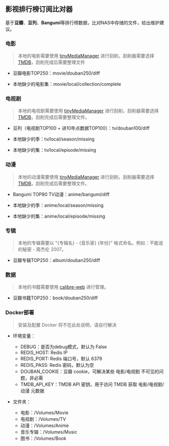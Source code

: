 <p>
<strong><h2>影视排行榜订阅比对器</h2></strong>
基于<strong>豆瓣</strong>、<strong>豆列</strong>、<strong>Bangumi</strong>等排行榜数据，比对NAS中存储的文件，给出维护建议。
</p>

### 电影

> 本地的电影需要使用 [tinyMediaManager](https://www.tinymediamanager.org/) 进行刮削，刮削器需要选择 [TMDB](https://www.themoviedb.org/)，刮削完成后需要整理文件

- 豆瓣电影TOP250：movie/douban250/diff

- 本地缺少的电影集：movie/local/collection/complete

### 电视剧

> 本地的电视剧需要使用 [tinyMediaManager](https://www.tinymediamanager.org/) 进行刮削，刮削器需要选择 [TMDB](https://www.themoviedb.org/)，刮削完成后需要整理文件。

- 豆列（电视剧TOP100 + 进10年点数据TOP100）：tv/douban100/diff

- 本地缺少的季：tv/local/season/missing

- 本地缺少的集：tv/local/episode/missing

### 动漫

> 本地的动漫需要使用 [tinyMediaManager](https://www.tinymediamanager.org/) 进行刮削，刮削器需要选择 [TMDB](https://www.themoviedb.org/)，刮削完成后需要整理文件。

- Bangumi TOP80 TV动漫：anime/bangumi/diff

- 本地缺少的季：anime/local/season/missing

- 本地缺少的集：anime/local/episode/missing

### 专辑

> 本地的专辑需要以 "{专辑名} - {音乐家} {年份}" 格式命名。例如：不能说的秘密 - 周杰伦 2007。

- 豆瓣专辑TOP250：album/douban250/diff

### 数据

> 本地的书籍需要使用 [calibre-web](https://github.com/janeczku/calibre-web) 进行管理。

- 豆瓣书籍TOP250：book/douban250/diff

### Docker部署

> 安装及配置 Docker 将不在此处说明，请自行解决

- 环境变量：
  - DEBUG：是否为debug模式，默认为 False
  - REDIS_HOST: Redis IP
  - REDIS_PORT: Redis 端口号，默认 6379
  - REDIS_PASS: Redis 密码，默认为空
  - DOUBAN_COOKIE：豆瓣 cookie，可解决某些 电影/电视剧 不可见的问题，非必需
  - TMDB_API_KEY：TMDB API 密钥，用于访问 TMDB 获取 电影/电视剧/动漫 元数据

- 文件夹：
  - 电影：/Volumes/Movie
  - 电视剧：/Volumes/TV
  - 动漫：/Volumes/Anime
  - 音乐专辑：/Volumes/Music
  - 图书：/Volumes/Book